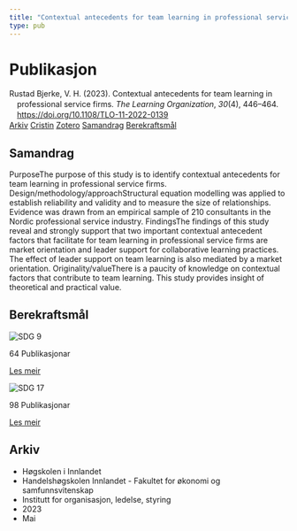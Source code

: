 ```yaml
---
title: "Contextual antecedents for team learning in professional service firms"
type: pub
---
```

<h1>Publikasjon</h1>
<article id="csl-bib-container-U2FI3JRD" class="csl-bib-container">
  <div class="csl-bib-body" style="line-height: 1.35; padding-left: 1em; text-indent:-1em;">
  <div class="csl-entry">Rustad Bjerke, V. H. (2023). Contextual antecedents for team learning in professional service firms. <i>The Learning Organization</i>, <i>30</i>(4), 446&#x2013;464. <a href="https://doi.org/10.1108/TLO-11-2022-0139">https://doi.org/10.1108/TLO-11-2022-0139</a></div>
</div>
  <div class="csl-bib-buttons">
    <a href="#taxonomy-article-U2FI3JRD" class="csl-bib-button">Arkiv</a>
    <a href="https://app.cristin.no/results/show.jsf?id=2144581" alt="Cristin URL" class="csl-bib-button">Cristin</a>
    <a href="http://zotero.org/groups/5022929/items/U2FI3JRD" alt="Zotero URL" class="csl-bib-button">Zotero</a>
    <a href="#abstract-article-U2FI3JRD" class="csl-bib-button">Samandrag</a>
    <a href="#sdg-article-U2FI3JRD" class="csl-bib-button">Berekraftsmål</a>
  </div>
  <div id="csl-bib-meta-container-U2FI3JRD"></div>
</article>
<div id="csl-bib-meta-U2FI3JRD" class="csl-bib-meta">
  <article id="abstract-article-U2FI3JRD" class="abstract-article">
    <h1>Samandrag</h1>
    PurposeThe purpose of this study is to identify contextual antecedents for team learning in professional service firms. Design/methodology/approachStructural equation modelling was applied to establish reliability and validity and to measure the size of relationships. Evidence was drawn from an empirical sample of 210 consultants in the Nordic professional service industry. FindingsThe findings of this study reveal and strongly support that two important contextual antecedent factors that facilitate for team learning in professional service firms are market orientation and leader support for collaborative learning practices. The effect of leader support on team learning is also mediated by a market orientation. Originality/valueThere is a paucity of knowledge on contextual factors that contribute to team learning. This study provides insight of theoretical and practical value.
  </article>
  <article id="sdg-article-U2FI3JRD" class="sdg-article">
    <h1>Berekraftsmål</h1>
    <div class="sdg-container"><div id="sdg9" class="sdg">
<img src="{{< params subfolder >}}images/sdg/sdg09_no.png" class="image" alt="SDG 9">
<div class="sdg-overlay">
<p class="sdg-publication-count"><span>64</span> Publikasjonar</p>
<p><a href="https://www.fn.no/om-fn/fns-baerekraftsmaal/industri-innovasjon-og-infrastruktur?lang=nno-NO" class="sdg-read-more">Les meir</a></p>
</div>
</div> <div id="sdg17" class="sdg">
<img src="{{< params subfolder >}}images/sdg/sdg17_no.png" class="image" alt="SDG 17">
<div class="sdg-overlay">
<p class="sdg-publication-count"><span>98</span> Publikasjonar</p>
<p><a href="https://www.fn.no/om-fn/fns-baerekraftsmaal/samarbeid-for-aa-naa-maalene?lang=nno-NO" class="sdg-read-more">Les meir</a></p>
</div>
</div></div>
  </article>
  <article id="taxonomy-article-U2FI3JRD" class="taxonomy-article">
    <h1>Arkiv</h1>
    <ul>
      <li>Høgskolen i Innlandet</li>
      <li>Handelshøgskolen Innlandet - Fakultet for økonomi og samfunnsvitenskap</li>
      <li>Institutt for organisasjon, ledelse, styring</li>
      <li>2023</li>
      <li>Mai</li>
    </ul>
  </article>
</div>
